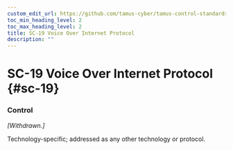 ```yaml
---
custom_edit_url: https://github.com/tamus-cyber/tamus-control-standards/tree/main/content/tamus.edu/TAMUS_profile.yaml
toc_min_heading_level: 2
toc_max_heading_level: 2
title: SC-19 Voice Over Internet Protocol
description: ""
---
```


# SC-19 Voice Over Internet Protocol {#sc-19}

### Control

<em>[Withdrawn.]</em>

Technology-specific; addressed as any other technology or protocol.

